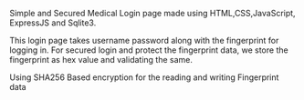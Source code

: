 Simple and Secured Medical Login page made using HTML,CSS,JavaScript, ExpressJS and Sqlite3.

This login page takes username password along with the fingerprint for logging in. For secured login and protect the fingerprint data, we store the fingerprint as hex value and validating the same.

Using SHA256 Based encryption for the reading and writing Fingerprint data
